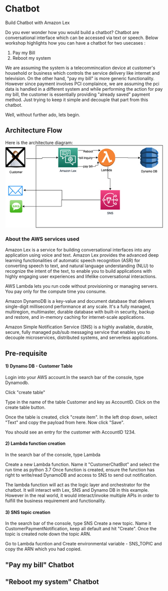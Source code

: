 # Chatbot
Build Chatbot with Amazon Lex

Do you ever wonder how you would build a chatbot? Chatbot are conversational interface which can be accessed via text or speech. 
Below workshop highlights how you can have a chatbot for two usecases :

1) Pay my Bill
2) Reboot my system

We are assuming the system is a telecommincation device at customer's household or business which controls the service delivery like internet and television. On the other hand, "pay my bill" is more generic functionality. However since payment involves PCI complaince, we are assuming the pci data is handled in a different system and while performing the action for pay my bill, the customer is essentially providing "already saved" payment method. Just trying to keep it simple and decouple that part from this chatbot.

Well, without further ado, lets begin.

## Architecture Flow

Here is the architecture diagram:
![Arch diagram](https://github.com/neelamkoshiya/Chatbot/blob/master/Artifacts/Images/CharterWorkshop.jpg)

### About the AWS services used

Amazon Lex is a service for building conversational interfaces into any application using voice and text. Amazon Lex provides the advanced deep learning functionalities of automatic speech recognition (ASR) for converting speech to text, and natural language understanding (NLU) to recognize the intent of the text, to enable you to build applications with highly engaging user experiences and lifelike conversational interactions. 

AWS Lambda lets you run code without provisioning or managing servers. You pay only for the compute time you consume.

Amazon DynamoDB is a key-value and document database that delivers single-digit millisecond performance at any scale. It's a fully managed, multiregion, multimaster, durable database with built-in security, backup and restore, and in-memory caching for internet-scale applications. 

Amazon Simple Notification Service (SNS) is a highly available, durable, secure, fully managed pub/sub messaging service that enables you to decouple microservices, distributed systems, and serverless applications.

## Pre-requisite

#### 1) Dynamo DB - Customer Table
Login into your AWS account.In the search bar of the console, type Dynamodb.

Click "create table"

Type in the name of the table Customer and key as AccountID. Click on the create table button. 

Once the table is created, click "create item". In the left drop down, select "Text" and copy the payload from here. Now click "Save". 

You should see an entry for the customer with AccountID 1234.

#### 2) Lambda function creation
In the search bar of the console, type Lambda

 Create a new Lambda function. Name it "CustomerChatBot" and select the run time as python 3.7
Once function is created, ensure the function has right to write/read DynamoDB and access to SNS to send out notification.

The lambda function will act as the logic layer and orchestrator for the chatbot. It will interact with Lex, SNS and Dynamo DB in this example. However in the real world, it would interact/invoke  multiple APIs in order to fulfill the business requirement and functionality.

#### 3) SNS topic creation
In the search bar of the console, type SNS
Create a new topic. Name it CustomerPaymentNotification, keep all default and hit "Create". Once the topic is created note down the topic ARN.

Go to Lambda fucntion and Create environmental variable - SNS_TOPIC and copy the ARN which you had copied.


## "Pay my bill" Chatbot

## "Reboot my system" Chatbot

